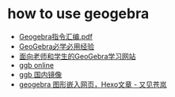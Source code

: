 how to use geogebra
===================

- [Geogebra指令汇编.pdf](./GeoGebra指令汇编.pdf)
- [GeoGebra必学必用经验](https://kz16.top/ggb/ggbpptReadMe.html)
- [面向老师和学生的GeoGebra学习网站](https://www.ggb123.cn/)
- [ggb online](https://kz16.top/ggb/)
- [ggb 国内镜像](https://ggb123.cn/classic)
- [geogebra 图形嵌入网页，Hexo文章 - 又见苍岚](https://www.zywvvd.com/notes/tools/geogebra/geogebra-html-embed/geogebra-html-embed/)